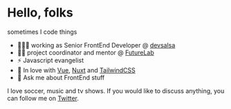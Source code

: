 # Hello, folks
sometimes I code things

- 👨🏾‍💻 working as Senior FrontEnd Developer @ [devsalsa](https://devsalsa.com/)
- 💪🏾 project coordinator and mentor @ [FutureLab](https://futurelab.mx/)
- ⚡ Javascript evangelist
- 💚 In love with [Vue](https://github.com/vuejs/), [Nuxt](https://github.com/nuxt/nuxt) and [TailwindCSS](https://github.com/tailwindlabs/tailwindcss)
- 💬 Ask me about FrontEnd stuff

I love soccer, music and tv shows. If you would like to discuss anything, you can follow me on [Twitter](https://twitter.com/alfredo_mtzrmz).
